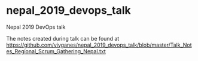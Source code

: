 # nepal_2019_devops_talk
Nepal 2019 DevOps talk

The notes created during talk can be found at https://github.com/vivganes/nepal_2019_devops_talk/blob/master/Talk_Notes_Regional_Scrum_Gathering_Nepal.txt
